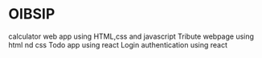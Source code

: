 # OIBSIP
calculator web app using HTML,css and javascript
Tribute webpage using html nd css
Todo app using react
Login authentication using react

